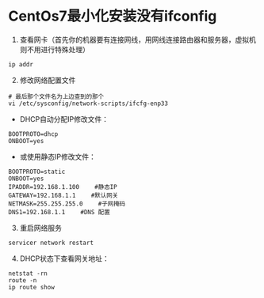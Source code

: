 # CentOs7最小化安装没有ifconfig
1. 查看网卡（首先你的机器要有连接网线，用网线连接路由器和服务器，虚拟机则不用进行特殊处理）
```
ip addr
```
2. 修改网络配置文件
```
# 最后那个文件名为上边查到的那个
vi /etc/sysconfig/network-scripts/ifcfg-enp33
```
- DHCP自动分配IP修改文件：
```
BOOTPROTO=dhcp
ONBOOT=yes
```
- 或使用静态IP修改文件：
```
BOOTPROTO=static
ONBOOT=yes
IPADDR=192.168.1.100 　　#静态IP  
GATEWAY=192.168.1.1 　　#默认网关  
NETMASK=255.255.255.0　　 #子网掩码  
DNS1=192.168.1.1　　 #DNS 配置
```
3. 重启网络服务
```
servicer network restart
```
4. DHCP状态下查看网关地址：
```
netstat -rn
route -n
ip route show
```




